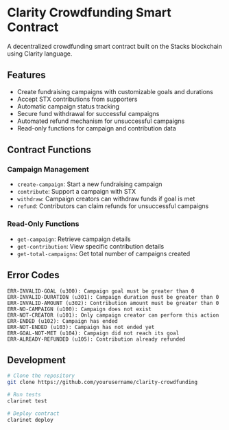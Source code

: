 # Clarity Crowdfunding Smart Contract

A decentralized crowdfunding smart contract built on the Stacks blockchain using Clarity language.

## Features

- Create fundraising campaigns with customizable goals and durations
- Accept STX contributions from supporters
- Automatic campaign status tracking
- Secure fund withdrawal for successful campaigns
- Automated refund mechanism for unsuccessful campaigns
- Read-only functions for campaign and contribution data

## Contract Functions

### Campaign Management
- `create-campaign`: Start a new fundraising campaign
- `contribute`: Support a campaign with STX
- `withdraw`: Campaign creators can withdraw funds if goal is met
- `refund`: Contributors can claim refunds for unsuccessful campaigns

### Read-Only Functions
- `get-campaign`: Retrieve campaign details
- `get-contribution`: View specific contribution details
- `get-total-campaigns`: Get total number of campaigns created

## Error Codes

```
ERR-INVALID-GOAL (u300): Campaign goal must be greater than 0
ERR-INVALID-DURATION (u301): Campaign duration must be greater than 0
ERR-INVALID-AMOUNT (u302): Contribution amount must be greater than 0
ERR-NO-CAMPAIGN (u100): Campaign does not exist
ERR-NOT-CREATOR (u101): Only campaign creator can perform this action
ERR-ENDED (u102): Campaign has ended
ERR-NOT-ENDED (u103): Campaign has not ended yet
ERR-GOAL-NOT-MET (u104): Campaign did not reach its goal
ERR-ALREADY-REFUNDED (u105): Contribution already refunded
```

## Development

```bash
# Clone the repository
git clone https://github.com/yourusername/clarity-crowdfunding

# Run tests
clarinet test

# Deploy contract
clarinet deploy
```

